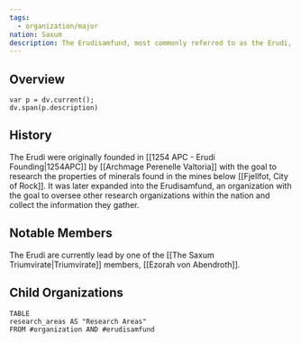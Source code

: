 ```yaml
---
tags:
  - organization/major
nation: Saxum
description: The Erudisamfund, most commonly referred to as the Erudi, are a researching guild based in [[Saxum Sovereignty Overview|Saxum]]. They oversee a number of smaller researching organizations operating in and around the nation. Their mission is to conduct research and gather knowledge that might aid in furthering the goals of the nation, and aid in protecting it. A large portion of their research has gone into developing new ways to produce food in the harsh environments of [[Saxum Sovereignty Overview|Saxum]].
---
```

## Overview
```dataviewjs
var p = dv.current();
dv.span(p.description)
```
## History
The Erudi were originally founded in [[1254 APC - Erudi Founding|1254APC]] by [[Archmage Perenelle Valtoria]] with the goal to research the properties of minerals found in the mines below [[Fjellfot, City of Rock]]. It was later expanded into the Erudisamfund, an organization with the goal to oversee other research organizations within the nation and collect the information they gather.
## Notable Members
The Erudi are currently lead by one of the [[The Saxum Triumvirate|Triumvirate]] members, [[Ezorah von Abendroth]].
## Child Organizations
```dataview
TABLE
research_areas AS "Research Areas"
FROM #organization AND #erudisamfund 
```
